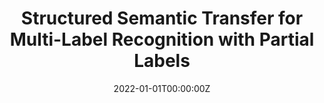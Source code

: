 ---
title: "Structured Semantic Transfer for Multi-Label Recognition with Partial Labels"
authors:
- Tianshui Chen<sup>$\dagger$</sup>
- <u>**Tao Pu**</u><sup>$\dagger$</sup>
- Hefeng Wu
- Yuan Xie
- Liang Lin<sup>*</sup>
date: "2022-01-01T00:00:00Z"
doi: ""

# Schedule page publish date (NOT publication's date).
publishDate: "2022-02-23T00:00:00Z"

# Publication type.
# Legend: 0 = Uncategorized; 1 = Conference paper; 2 = Journal article;
# 3 = Preprint / Working Paper; 4 = Report; 5 = Book; 6 = Book section;
# 7 = Thesis; 8 = Patent
publication_types: ["1"]

# Publication name and optional abbreviated publication name.
publication: 36th Association for the Advance of Artificial Intelligence
publication_short: AAAI

abstract: 

# Summary. An optional shortened abstract.
summary: 

tags:
#- Source Themes
featured: false #true

links:
- name: Arxiv
  url: 'https://arxiv.org/abs/2112.10941'
- name: CCF-A

url_pdf: 'https://aaai-2022.virtualchair.net/poster_aaai1133'
url_code: 'https://github.com/HCPLab-SYSU/HCP-MLR-PL'
url_dataset: ''
url_poster: ''
url_project: ''
url_slides: ''
url_source: ''
url_video: ''

# Featured image
# To use, add an image named `featured.jpg/png` to your page's folder. 
image:
  caption: #'The overall pipeline of AGRA'
  focal_point: ""
  preview_only: false

# Associated Projects (optional).
#   Associate this publication with one or more of your projects.
#   Simply enter your project's folder or file name without extension.
#   E.g. `internal-project` references `content/project/internal-project/index.md`.
#   Otherwise, set `projects: []`.
projects: []
#- internal-project

# Slides (optional).
#   Associate this publication with Markdown slides.
#   Simply enter your slide deck's filename without extension.
#   E.g. `slides: "example"` references `content/slides/example/index.md`.
#   Otherwise, set `slides: ""`.
slides: "" #example
---